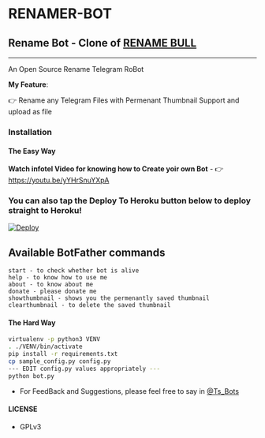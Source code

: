 # RENAMER-BOT

## Rename Bot - Clone of  [RENAME BULL](https://telegram.me/renamebull_bot)
---

An Open Source Rename Telegram RoBot

**My Feature**:

👉 Rename any Telegram Files with Permenant Thumbnail Support and upload as file

### Installation

#### The Easy Way

**Watch infotel Video for knowing how to Create yoir own Bot** - 👉 https://youtu.be/yYHrSnuYXpA

### You can also tap the Deploy To Heroku button below to deploy straight to Heroku!

[![Deploy](https://www.herokucdn.com/deploy/button.svg)](https://www.heroku.com/deploy?template=https://github.com/ufscrazybotz/UFSRename)

## Available BotFather commands

```
start - to check whether bot is alive 
help - to know how to use me
about - to know about me
donate - please donate me
showthumbnail - shows you the permenantly saved thumbnail
clearthumbnail - to delete the saved thumbnail 
```

#### The Hard Way

```sh
virtualenv -p python3 VENV
. ./VENV/bin/activate
pip install -r requirements.txt
cp sample_config.py config.py
--- EDIT config.py values appropriately ---
python bot.py
```

- For FeedBack and Suggestions, please feel free to say in [@Ts_Bots](https://telegram.dog/ts_bots)

#### LICENSE
- GPLv3

